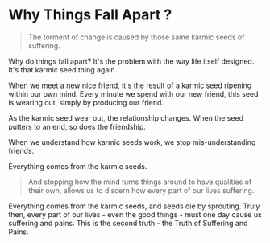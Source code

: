 # Why Things Fall Apart ?

> The torment of change is caused by those same karmic seeds of suffering.

Why do things fall apart? It's the problem with the way life itself designed. It's that karmic seed thing again.

When we meet a new nice friend, it's the result of a karmic seed ripening within our own mind. Every minute we spend with our new friend, this seed is wearing out, simply by producing our friend.

As the karmic seed wear out, the relationship changes. When the seed putters to an end, so does the friendship.

When we understand how karmic seeds work, we stop mis-understanding friends.

Everything comes from the karmic seeds.

> And stopping how the mind turns things around to have qualities of their own, allows us to discern how every part of our lives suffering.

Everything comes from the karmic seeds, and seeds die by sprouting. Truly then, every part of our lives - even the good things - must one day cause us suffering and pains. This is the second truth - the Truth of Suffering and Pains.
